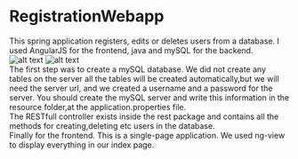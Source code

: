# RegistrationWebapp
This spring application registers, edits or deletes users from a database. 
I used AngularJS for the frontend, java and mySQL for the backend.
<br />
![alt text](https://drive.google.com/file/d/1pTWJnZpvTCAkIqpxyhDNCRCcBnAu8jXP/view)
![alt text](https://drive.google.com/file/d/1pTWJnZpvTCAkIqpxyhDNCRCcBnAu8jXP/view?usp=sharing)
<br/>
The first step was to create a mySQL database. We did not create any tables 
on the server all the tables will be created automatically,but we will need
the server url, and we created a username and a password for the server.
You should create the mySQL server and write this information in the resource
folder,at the application.properties file.
<br />
The RESTfull controller exists inside the rest package and contains all
the methods for creating,deleting etc users in the database.
<br />
Finally for the frontend. This is a single-page application. We used 
ng-view to display everything in our index page.
 